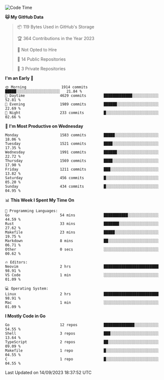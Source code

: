 <!--START_SECTION:waka-->
![Code Time](http://img.shields.io/badge/Code%20Time-147%20hrs%203%20mins-blue)

**🐱 My GitHub Data** 

> 📦 119 Bytes Used in GitHub's Storage 
 > 
> 🏆 364 Contributions in the Year 2023
 > 
> 🚫 Not Opted to Hire
 > 
> 📜 14 Public Repositories 
 > 
> 🔑 3 Private Repositories 
 > 
**I'm an Early 🐤** 

```text
🌞 Morning                1914 commits        █████░░░░░░░░░░░░░░░░░░░░   21.84 % 
🌆 Daytime                4629 commits        █████████████░░░░░░░░░░░░   52.81 % 
🌃 Evening                1989 commits        ██████░░░░░░░░░░░░░░░░░░░   22.69 % 
🌙 Night                  233 commits         █░░░░░░░░░░░░░░░░░░░░░░░░   02.66 % 
```
📅 **I'm Most Productive on Wednesday** 

```text
Monday                   1583 commits        █████░░░░░░░░░░░░░░░░░░░░   18.06 % 
Tuesday                  1521 commits        ████░░░░░░░░░░░░░░░░░░░░░   17.35 % 
Wednesday                1991 commits        ██████░░░░░░░░░░░░░░░░░░░   22.72 % 
Thursday                 1569 commits        ████░░░░░░░░░░░░░░░░░░░░░   17.90 % 
Friday                   1211 commits        ███░░░░░░░░░░░░░░░░░░░░░░   13.82 % 
Saturday                 456 commits         █░░░░░░░░░░░░░░░░░░░░░░░░   05.20 % 
Sunday                   434 commits         █░░░░░░░░░░░░░░░░░░░░░░░░   04.95 % 
```


📊 **This Week I Spent My Time On** 

```text
💬 Programming Languages: 
Go                       54 mins             ███████████░░░░░░░░░░░░░░   44.59 % 
Rust                     33 mins             ███████░░░░░░░░░░░░░░░░░░   27.62 % 
Makefile                 23 mins             █████░░░░░░░░░░░░░░░░░░░░   19.75 % 
Markdown                 8 mins              ██░░░░░░░░░░░░░░░░░░░░░░░   06.71 % 
Other                    0 secs              ░░░░░░░░░░░░░░░░░░░░░░░░░   00.62 % 

🔥 Editors: 
Neovim                   2 hrs               █████████████████████████   98.91 % 
VS Code                  1 min               ░░░░░░░░░░░░░░░░░░░░░░░░░   01.09 % 

💻 Operating System: 
Linux                    2 hrs               █████████████████████████   98.91 % 
Mac                      1 min               ░░░░░░░░░░░░░░░░░░░░░░░░░   01.09 % 
```

**I Mostly Code in Go** 

```text
Go                       12 repos            ██████████████░░░░░░░░░░░   54.55 % 
Shell                    3 repos             ███░░░░░░░░░░░░░░░░░░░░░░   13.64 % 
TypeScript               2 repos             ██░░░░░░░░░░░░░░░░░░░░░░░   09.09 % 
Makefile                 1 repo              █░░░░░░░░░░░░░░░░░░░░░░░░   04.55 % 
C                        1 repo              █░░░░░░░░░░░░░░░░░░░░░░░░   04.55 % 
```




 Last Updated on 14/09/2023 18:37:52 UTC
<!--END_SECTION:waka-->
